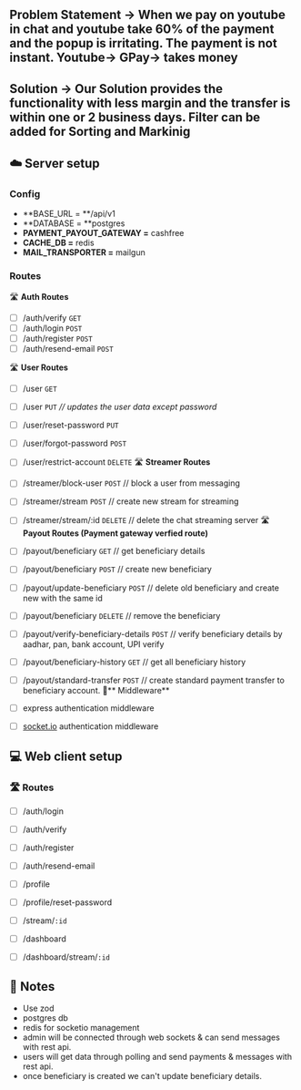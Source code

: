 ## Problem Statement -> When we pay on youtube in chat and youtube take 60% of the payment and the popup is irritating. The payment is not instant. Youtube-> GPay-> takes money 
## Solution -> Our Solution provides the functionality with less margin and the transfer is within one or 2 business days. Filter can be added for Sorting and Markinig 

##  ☁️ Server setup
### Config
- **BASE_URL = **/api/v1
- **DATABASE = **postgres
- **PAYMENT_PAYOUT_GATEWAY =** cashfree
- **CACHE_DB =** redis
- **MAIL_TRANSPORTER =** mailgun
### Routes
 🛣️ **Auth Routes**

- [ ] /auth/verify `GET`  
- [ ] /auth/login  `POST`  
- [ ] /auth/register  `POST`
- [ ] /auth/resend-email `POST`

🛣️ **User Routes**

- [ ] /user  `GET` 
- [ ] /user  `PUT`                         _// updates the user data except password_
- [ ] /user/reset-password `PUT` 
- [ ] /user/forgot-password  `POST` 
- [ ] /user/restrict-account `DELETE` 
🛣️ **Streamer Routes**

- [ ] /streamer/block-user `POST`     // block a user from messaging
- [ ] /streamer/stream `POST`            // create new stream for streaming
- [ ] /streamer/stream/:id `DELETE`         // delete the chat streaming server
🛣️ **Payout Routes (Payment gateway verfied route)**

- [ ] /payout/beneficiary `GET`  // get beneficiary details
- [ ] /payout/beneficiary `POST`  // create new beneficiary
- [ ] /payout/update-beneficiary `POST`  // delete old beneficiary and create new with the same id
- [ ] /payout/beneficiary `DELETE`  // remove the beneficiary
- [ ] /payout/verify-beneficiary-details  `POST`  // verify beneficiary details by aadhar, pan, bank account, UPI  verify
- [ ] /payout/beneficiary-history `GET`  // get all beneficiary history
- [ ] /payout/standard-transfer `POST`  // create standard payment transfer to beneficiary account.
🌉** Middleware**

- [ ] express authentication middleware
- [ ] [socket.io](https://socket.io/) authentication middleware


## 💻 Web client setup
### 🛣️ Routes
- [ ] /auth/login
- [ ] /auth/verify
- [ ] /auth/register
- [ ] /auth/resend-email
- [ ] /profile
- [ ] /profile/reset-password
- [ ] /stream/`:id` 
- [ ] /dashboard
- [ ] /dashboard/stream/`:id` 


## 📝 Notes
- Use zod
- postgres db
- redis for socketio management
- admin will be connected through web sockets & can send messages with rest api.
- users will get data through polling and send payments & messages with rest api.
- once beneficiary is created we can't update beneficiary details.

